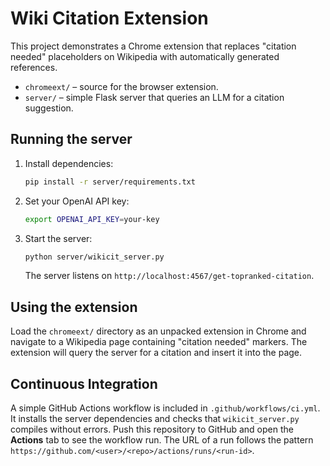 # Wiki Citation Extension

This project demonstrates a Chrome extension that replaces "citation needed" placeholders on Wikipedia with automatically generated references.

- `chromeext/` – source for the browser extension.
- `server/` – simple Flask server that queries an LLM for a citation suggestion.

## Running the server

1. Install dependencies:
   ```bash
   pip install -r server/requirements.txt
   ```
2. Set your OpenAI API key:
   ```bash
   export OPENAI_API_KEY=your-key
   ```
3. Start the server:
   ```bash
   python server/wikicit_server.py
   ```
   The server listens on `http://localhost:4567/get-topranked-citation`.

## Using the extension

Load the `chromeext/` directory as an unpacked extension in Chrome and navigate to a Wikipedia page containing "citation needed" markers. The extension will query the server for a citation and insert it into the page.

## Continuous Integration

A simple GitHub Actions workflow is included in `.github/workflows/ci.yml`. It installs the server dependencies and checks that `wikicit_server.py` compiles without errors. Push this repository to GitHub and open the **Actions** tab to see the workflow run. The URL of a run follows the pattern `https://github.com/<user>/<repo>/actions/runs/<run-id>`.
